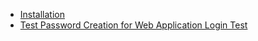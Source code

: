 * [Installation](https://github.com/hovermind/mongo-monk/blob/master/installation.md)
* [Test Password Creation for Web Application Login Test](https://github.com/hovermind/mongo-monk/blob/master/test_password.md)
